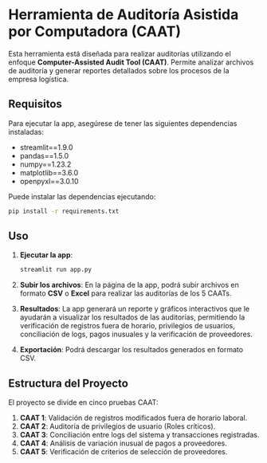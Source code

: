 
# Herramienta de Auditoría Asistida por Computadora (CAAT)

Esta herramienta está diseñada para realizar auditorías utilizando el enfoque **Computer-Assisted Audit Tool (CAAT)**. Permite analizar archivos de auditoría y generar reportes detallados sobre los procesos de la empresa logística.

## Requisitos

Para ejecutar la app, asegúrese de tener las siguientes dependencias instaladas:

- streamlit==1.9.0
- pandas==1.5.0
- numpy==1.23.2
- matplotlib==3.6.0
- openpyxl==3.0.10

Puede instalar las dependencias ejecutando:

```bash
pip install -r requirements.txt
```

## Uso

1. **Ejecutar la app**: 
   ```bash
   streamlit run app.py
   ```

2. **Subir los archivos**:
   En la página de la app, podrá subir archivos en formato **CSV** o **Excel** para realizar las auditorías de los 5 CAATs.

3. **Resultados**:
   La app generará un reporte y gráficos interactivos que le ayudarán a visualizar los resultados de las auditorías, permitiendo la verificación de registros fuera de horario, privilegios de usuarios, conciliación de logs, pagos inusuales y la verificación de proveedores.

4. **Exportación**:
   Podrá descargar los resultados generados en formato CSV.

## Estructura del Proyecto

El proyecto se divide en cinco pruebas CAAT:
1. **CAAT 1**: Validación de registros modificados fuera de horario laboral.
2. **CAAT 2**: Auditoría de privilegios de usuario (Roles críticos).
3. **CAAT 3**: Conciliación entre logs del sistema y transacciones registradas.
4. **CAAT 4**: Análisis de variación inusual de pagos a proveedores.
5. **CAAT 5**: Verificación de criterios de selección de proveedores.
